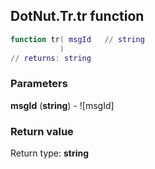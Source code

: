 ## DotNut.Tr.tr function


```lua
function tr( msgId   // string
           )
// returns: string
```


### Parameters

**msgId** (**string**) - ![msgId]

### Return value

Return type: **string**

